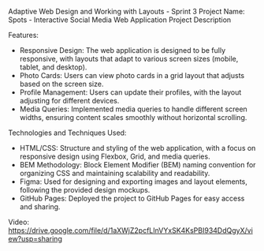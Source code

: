 Adaptive Web Design and Working with Layouts - Sprint 3
Project Name: Spots - Interactive Social Media Web Application
Project Description

Features:

- Responsive Design: The web application is designed to be fully responsive, with layouts that adapt to various screen sizes (mobile, tablet, and desktop).
- Photo Cards: Users can view photo cards in a grid layout that adjusts based on the screen size.
- Profile Management: Users can update their profiles, with the layout adjusting for different devices.
- Media Queries: Implemented media queries to handle different screen widths, ensuring content scales smoothly without horizontal scrolling.

Technologies and Techniques Used:

- HTML/CSS: Structure and styling of the web application, with a focus on responsive design using Flexbox, Grid, and media queries.
- BEM Methodology: Block Element Modifier (BEM) naming convention for organizing CSS and maintaining scalability and readability.
- Figma: Used for designing and exporting images and layout elements, following the provided design mockups.
- GitHub Pages: Deployed the project to GitHub Pages for easy access and sharing.

Video: https://drive.google.com/file/d/1aXWjZ2pcfLInVYxSK4KsPBI934DdQgyX/view?usp=sharing
